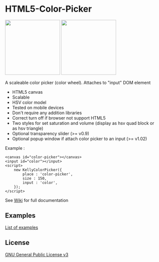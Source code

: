 # HTML5-Color-Picker


<img src="https://catface.ru/userfiles/media/udata_1544473330_tnsnqkrg.png" height="180"> <img src="https://catface.ru/userfiles/media/udata_1544473327_qbxojemn.png" height="180">


A scaleable color picker (color wheel). Attaches to "input" DOM element

- HTML5 canvas
- Scalable
- HSV color model
- Tested on mobile devices
- Don't require any addition libraries
- Correct turn off if browser not support HTML5
- Two styles for set saturation and volume (display as hsv quad block or as hsv triangle)
- Optional transparency slider (>= v0.9)
- Optional popup window if attach color picker to an input (>= v1.02) 

Example : 
    
    <canvas id="color-picker"></canvas>
    <input id="color"></input>
    <script> 
        new KellyColorPicker({
            place : 'color-picker', 
            size : 150, 
            input : 'color',  
        });
    </script>
    
See [Wiki](https://github.com/NC22/HTML5-Color-Picker/wiki/) for full documentation

## Examples 

 <a href="http://nc22.github.io/HTML5-Color-Picker/examples/index.html">List of examples</a>

## License 

 [GNU General Public License v3](http://www.gnu.org/licenses/gpl.html) 

